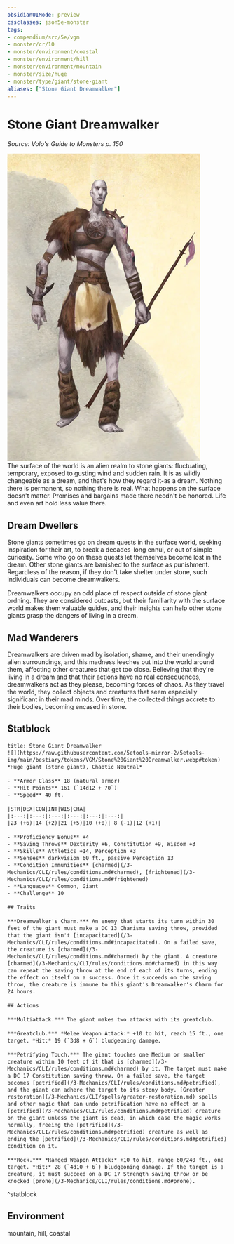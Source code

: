 ```yaml
---
obsidianUIMode: preview
cssclasses: json5e-monster
tags:
- compendium/src/5e/vgm
- monster/cr/10
- monster/environment/coastal
- monster/environment/hill
- monster/environment/mountain
- monster/size/huge
- monster/type/giant/stone-giant
aliases: ["Stone Giant Dreamwalker"]
---
```

# Stone Giant Dreamwalker
*Source: Volo's Guide to Monsters p. 150*  

![](https://raw.githubusercontent.com/5etools-mirror-2/5etools-img/main/bestiary/VGM/Stone%20Giant%20Dreamwalker.webp#right)  
The surface of the world is an alien realm to stone giants: fluctuating, temporary, exposed to gusting wind and sudden rain. It is as wildly changeable as a dream, and that's how they regard it-as a dream. Nothing there is permanent, so nothing there is real. What happens on the surface doesn't matter. Promises and bargains made there needn't be honored. Life and even art hold less value there.

## Dream Dwellers

Stone giants sometimes go on dream quests in the surface world, seeking inspiration for their art, to break a decades-long ennui, or out of simple curiosity. Some who go on these quests let themselves become lost in the dream. Other stone giants are banished to the surface as punishment. Regardless of the reason, if they don't take shelter under stone, such individuals can become dreamwalkers.

Dreamwalkers occupy an odd place of respect outside of stone giant ordning. They are considered outcasts, but their familiarity with the surface world makes them valuable guides, and their insights can help other stone giants grasp the dangers of living in a dream.

## Mad Wanderers

Dreamwalkers are driven mad by isolation, shame, and their unendingly alien surroundings, and this madness leeches out into the world around them, affecting other creatures that get too close. Believing that they're living in a dream and that their actions have no real consequences, dreamwalkers act as they please, becoming forces of chaos. As they travel the world, they collect objects and creatures that seem especially significant in their mad minds. Over time, the collected things accrete to their bodies, becoming encased in stone.


## Statblock

```ad-statblock
title: Stone Giant Dreamwalker
![](https://raw.githubusercontent.com/5etools-mirror-2/5etools-img/main/bestiary/tokens/VGM/Stone%20Giant%20Dreamwalker.webp#token)
*Huge giant (stone giant), Chaotic Neutral*

- **Armor Class** 18 (natural armor)
- **Hit Points** 161 (`14d12 + 70`) 
- **Speed** 40 ft.

|STR|DEX|CON|INT|WIS|CHA|
|:---:|:---:|:---:|:---:|:---:|:---:|
|23 (+6)|14 (+2)|21 (+5)|10 (+0)| 8 (-1)|12 (+1)|

- **Proficiency Bonus** +4
- **Saving Throws** Dexterity +6, Constitution +9, Wisdom +3
- **Skills** Athletics +14, Perception +3
- **Senses** darkvision 60 ft., passive Perception 13
- **Condition Immunities** [charmed](/3-Mechanics/CLI/rules/conditions.md#charmed), [frightened](/3-Mechanics/CLI/rules/conditions.md#frightened)
- **Languages** Common, Giant
- **Challenge** 10

## Traits

***Dreamwalker's Charm.*** An enemy that starts its turn within 30 feet of the giant must make a DC 13 Charisma saving throw, provided that the giant isn't [incapacitated](/3-Mechanics/CLI/rules/conditions.md#incapacitated). On a failed save, the creature is [charmed](/3-Mechanics/CLI/rules/conditions.md#charmed) by the giant. A creature [charmed](/3-Mechanics/CLI/rules/conditions.md#charmed) in this way can repeat the saving throw at the end of each of its turns, ending the effect on itself on a success. Once it succeeds on the saving throw, the creature is immune to this giant's Dreamwalker's Charm for 24 hours.

## Actions

***Multiattack.*** The giant makes two attacks with its greatclub.

***Greatclub.*** *Melee Weapon Attack:* +10 to hit, reach 15 ft., one target. *Hit:* 19 (`3d8 + 6`) bludgeoning damage.

***Petrifying Touch.*** The giant touches one Medium or smaller creature within 10 feet of it that is [charmed](/3-Mechanics/CLI/rules/conditions.md#charmed) by it. The target must make a DC 17 Constitution saving throw. On a failed save, the target becomes [petrified](/3-Mechanics/CLI/rules/conditions.md#petrified), and the giant can adhere the target to its stony body. [Greater restoration](/3-Mechanics/CLI/spells/greater-restoration.md) spells and other magic that can undo petrification have no effect on a [petrified](/3-Mechanics/CLI/rules/conditions.md#petrified) creature on the giant unless the giant is dead, in which case the magic works normally, freeing the [petrified](/3-Mechanics/CLI/rules/conditions.md#petrified) creature as well as ending the [petrified](/3-Mechanics/CLI/rules/conditions.md#petrified) condition on it.

***Rock.*** *Ranged Weapon Attack:* +10 to hit, range 60/240 ft., one target. *Hit:* 28 (`4d10 + 6`) bludgeoning damage. If the target is a creature, it must succeed on a DC 17 Strength saving throw or be knocked [prone](/3-Mechanics/CLI/rules/conditions.md#prone).
```
^statblock

## Environment

mountain, hill, coastal